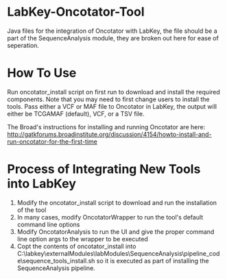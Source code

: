 # LabKey-Oncotator-Tool
Java files for the integration of Oncotator with LabKey, the file should be a part of the SequenceAnalysis module,
they are broken out here for ease of seperation.

# How To Use
Run oncotator_install script on first run to download and install the required components.  Note that you may need to first change users to install the tools.
Pass either a VCF or MAF file to Oncotator in LabKey, the output will either be TCGAMAF (default), VCF, or a TSV file.

The Broad's instructions for installing and running Oncotator are here:  http://gatkforums.broadinstitute.org/discussion/4154/howto-install-and-run-oncotator-for-the-first-time

# Process of Integrating New Tools into LabKey

1. Modify the oncotator_install script to download and run the installation of the tool
2. In many cases, modify OncotatorWrapper to run the tool's default command line options
3. Modify OncotatorAnalysis to run the UI and give the proper command line option args to the wrapper to be executed
4. Copt the contents of oncotator_install into
C:\labkey\externalModules\labModules\SequenceAnalysis\pipeline_code\sequence_tools_install.sh so it is executed as part
of installing the SequenceAnalysis pipeline.

